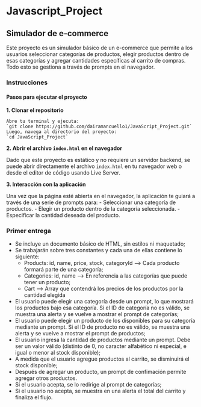 # Javascript_Project

## Simulador de e-commerce

Este proyecto es un simulador básico de un e-commerce que permite a los usuarios seleccionar categorías de productos, elegir productos dentro de esas categorías y agregar cantidades específicas al carrito de compras. Todo esto se gestiona a través de prompts en el navegador.

### Instrucciones

#### Pasos para ejecutar el proyecto
**1. Clonar el repositorio**  

	Abre tu terminal y ejecuta:
	`git clone https://github.com/dairamancuello1/JavaScript_Project.git`
	Luego, navega al directorio del proyecto:
	`cd JavaScript_Project`

**2. Abrir el archivo `index.html` en el navegador**  

Dado que este proyecto es estático y no requiere un servidor backend, se puede abrir directamente el archivo `index.html` en tu navegador web o desde el editor de código usando Live Server.

**3. Interacción con la aplicación**  

Una vez que la página esté abierta en el navegador, la aplicación te guiará a través de una serie de prompts para:
	- Seleccionar una categoría de productos.
	- Elegir un producto dentro de la categoría seleccionada.
	- Especificar la cantidad deseada del producto.

### Primer entrega
- Se incluye un documento básico de HTML, sin estilos ni maquetado;
- Se trabajarán sobre tres constantes y cada una de ellas contiene lo siguiente:
	- Products: id, name, price, stock, categoryId --> Cada producto formará parte de una categoría;
	- Categories: id, name --> En referencia a las categorías que puede tener un producto;
	- Cart --> Array que contendrá los precios de los productos por la cantidad elegida
- El usuario puede elegir una categoría desde un prompt, lo que mostrará los productos bajo esa categoría. Si el ID de categoría no es válido, se muestra una alerta y se vuelve a mostrar el prompt de categorías;
- El usuario puede elegir un producto de los disponibles para su categoría mediante un prompt. Si el ID de producto no es válido, se muestra una alerta y se vuelve a mostrar el prompt de productos;
- El usuario ingresa la cantidad de productos mediante un prompt. Debe ser un valor válido (distinto de 0, no caracter alfabético ni especial, e igual o menor al stock disponible);
- A medida que el usuario agregue productos al carrito, se disminuirá el stock disponible;
- Después de agregar un producto, un prompt de confimación permite agregar otros productos. 
- Si el usuario acepta, se lo redirige al prompt de categorías;
- Si el usuario no acepta, se muestra en una alerta el total del carrito y finaliza el flujo.